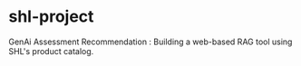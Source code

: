 # shl-project
GenAi Assessment Recommendation : Building a web-based RAG tool using SHL's product catalog.
